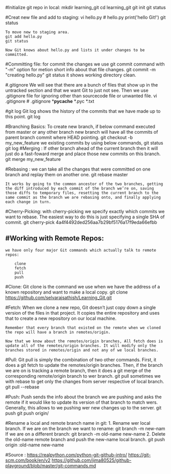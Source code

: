 
#Initialize git repo in local:
	mkdir learning_git
	cd learning_git
	git init
	git status

#Creat new file and add to staging:
	vi hello.py
		# hello.py
		print('hello Git!')
	git status

	To move new to staging area.
	git add hello.py
	git status

	Now Git knows about hello.py and lists it under changes to be committed.

#Committing file:
	for commit the changes we use git commit command with "-m" option for metion short info about that file changes.
	git commit -m "creating hello.py"
	git status
	it shows working directory clean.

#.gitignore
	We will see that there are a bunch of files that show up in the untracked section and that we want Git to just not see. Then we use .gitignore file for ignoring other than sourcecode file or unwanted file.
	vi .gitignore
		# .gitignore
		*__pycache__
		*.pyc
		*.txt

#git log
	Git log shows the history of the commits that we have made up to this point.
		git log


#Branching Basics:
	To create new branch, if below command executed from master or any other branch new branch will have all the commits of parent branch commit where HEAD pointing.
		git checkout -b my_new_feature
	we existing commits by using below commands,
		git status
		git log
#Merging :
	If other branch ahead of the current branch then it will just do a fast-foward merge and place those new commits on this branch.
		git merge my_new_feature

#Rebasing :
	we can take all the changes that were committed on one branch and replay them on another one.
		git rebase master

	It works by going to the common ancestor of the two branches, getting the diff introduced by each commit of the branch we’re on, saving those diffs to temporary files, resetting the current branch to the same commit as the branch we are rebasing onto, and finally applying each change in turn.

#Cherry-Picking:
	with cherry-picking we specify exactly which commits we want to rebase. The easiest way to do this is just specifying a single SHA of commit.
		git cherry-pick 4a4f4492ded256aa7b29bf5176a17f9eda66efbb



#Working with Remote Repos:
----------------------------
	we have only four major Git commands which actually talk to remote repos:

		clone
		fetch
		pull
		push

#Clone:
	Git clone is the command we use when we have the address of a known repository and  want to make a local copy.
		git clone https://github.com/selvarajsathish/Learning_Git.git


#Fetch:
	When we clone a new repo, Git doesn’t just copy down a single version of the files in that project. It copies the entire repository and uses that to create a new repository on our local machine.

	Remember that every branch that existed on the remote when we cloned the repo will have a branch in remotes/origin.

	Now that we know about the remotes/origin branches, All fetch does is update all of the remotes/origin branches. It will modify only the branches stored in remotes/origin and not any of we local branches.

#Pull:
	Git pull is simply the combination of two other commands. First, it does a git fetch to update the remotes/origin branches. Then, if the branch we are on is tracking a remote branch, then it does a git merge of the corresponding remote/origin branch to wer branch.
		git pull 
	sometimes we with rebase to get only the changes from server respective of local branch.
		git pull --rebase

#Push:
	Push sends the info about the branch we are pushing and asks the remote if it would like to update its version of that branch to match wers.
	Generally, this allows to we pushing wer new changes up to the server.
		git push <path>
		git push origin/<branch name>

#Rename a local and remote branch name in git:
	1. Rename wer local branch.
		If we are on the branch we want to rename: git branch -m new-nam
		If we are on a different branch: git branch -m old-name new-name
	2. Delete the old-name remote branch and push the new-name local branch.
		git push origin :old-name new-name


#Source :
	https://realpython.com/python-git-github-intro/
	https://git-scm.com/book/en/v2
	https://github.com/jima80525/github-playground/blob/master/git-commands.md